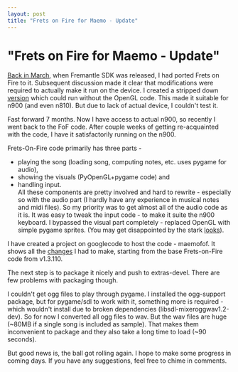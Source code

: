 ```yaml
---
layout: post
title: "Frets on Fire for Maemo - Update"
---
```

"Frets on Fire for Maemo - Update"
===
[Back in March][0], when Fremantle SDK was released, I had ported Frets on Fire to it. Subsequent discussion made it clear that modifications were required to actually make it run on the device. I created a stripped down [version][1] which could run without the OpenGL code. This made it suitable for n900 (and even n810). But due to lack of actual device, I couldn't test it.  
  
Fast forward 7 months. Now I have access to actual n900, so recently I went back to the FoF code. After couple weeks of getting re-acquainted with the code, I have it satisfactorily running on the n900\.  
  
Frets-On-Fire code primarily has three parts -  

* playing the song (loading song, computing notes, etc. uses pygame for audio),  
* showing the visuals (PyOpenGL+pygame code) and  
* handling input.  
All these components are pretty involved and hard to rewrite - especially so with the audio part (I hardly have any experience in musical notes and midi files). So my priority was to get almost all of the audio code as it is. It was easy to tweak the input code - to make it suite the n900 keyboard. I bypassed the visual part completely - replaced OpenGL with simple pygame sprites. (You may get disappointed by the stark [looks][2]).  
  
I have created a project on googlecode to host the code - maemofof. It shows all the [changes][3] I had to make, starting from the base Frets-on-Fire code from v1.3.110\.  
  
The next step is to package it nicely and push to extras-devel. There are few problems with packaging though.  
  
I couldn't get ogg files to play through pygame. I installed the ogg-support package, but for pygame/sdl to work with it, something more is required - which wouldn't install due to broken dependencies (libsdl-mixeroggwav1.2-dev). So for now I converted all ogg files to wav. But the wav files are huge (~80MB if a single song is included as sample). That makes them inconvenient to package and they also take a long time to load (~90 seconds).  
  
But good news is, the ball got rolling again. I hope to make some progress in coming days. If you have any suggestions, feel free to chime in comments.

[0]: http://jyro.blogspot.com/2009/03/frets-on-fire-on-maemo-5-fremantle.html
[1]: http://jyro.blogspot.com/2009/03/fof-pyopengl-minifof-possibly-for-n810.html
[2]: http://3.bp.blogspot.com/_W6UcJjyXr24/Sckqgw9YOHI/AAAAAAAACxs/Mvr5Sf-M7Os/s1600-h/minifof-usage.png
[3]: http://code.google.com/p/maemofof/source/list

